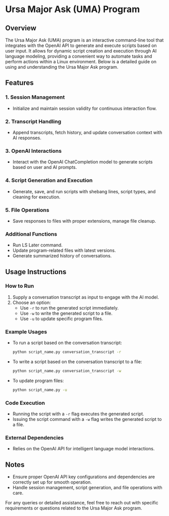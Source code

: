# Ursa Major Ask (UMA) Program

## Overview
The Ursa Major Ask (UMA) program is an interactive command-line tool that integrates with the OpenAI API to generate and execute scripts based on user input. It allows for dynamic script creation and execution through AI language modeling, providing a convenient way to automate tasks and perform actions within a Linux environment. Below is a detailed guide on using and understanding the Ursa Major Ask program.

## Features

### 1. Session Management
- Initialize and maintain session validity for continuous interaction flow.
  
### 2. Transcript Handling
- Append transcripts, fetch history, and update conversation context with AI responses.
  
### 3. OpenAI Interactions
- Interact with the OpenAI ChatCompletion model to generate scripts based on user and AI prompts.
  
### 4. Script Generation and Execution
- Generate, save, and run scripts with shebang lines, script types, and cleaning for execution.
  
### 5. File Operations
- Save responses to files with proper extensions, manage file cleanup.
  
### Additional Functions
- Run LS Later command.
- Update program-related files with latest versions.
- Generate summarized history of conversations.

## Usage Instructions

### How to Run
1. Supply a conversation transcript as input to engage with the AI model.
2. Choose an option:
   - Use `-r` to run the generated script immediately.
   - Use `-w` to write the generated script to a file.
   - Use `-u` to update specific program files.

### Example Usages
- To run a script based on the conversation transcript:
  ```bash
  python script_name.py conversation_transcript -r
  ```

- To write a script based on the conversation transcript to a file:
  ```bash
  python script_name.py conversation_transcript -w
  ```

- To update program files:
  ```bash
  python script_name.py -u
  ```

### Code Execution
- Running the script with a `-r` flag executes the generated script.
- Issuing the script command with a `-w` flag writes the generated script to a file.

### External Dependencies
- Relies on the OpenAI API for intelligent language model interactions.

## Notes
- Ensure proper OpenAI API key configurations and dependencies are correctly set up for smooth operation.
- Handle session management, script generation, and file operations with care.

For any queries or detailed assistance, feel free to reach out with specific requirements or questions related to the Ursa Major Ask program.
